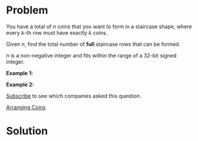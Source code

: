
# Problem

You have a total of _n_ coins that you want to form in a staircase shape,
where every _k_-th row must have exactly _k_ coins.

Given _n_, find the total number of **full** staircase rows that can be
formed.

_n_ is a non-negative integer and fits within the range of a 32-bit signed
integer.

**Example 1:**

**Example 2:**

[Subscribe](/subscribe/) to see which companies asked this question.



[Arranging Coins](https://leetcode.com/problems/arranging-coins)

# Solution



